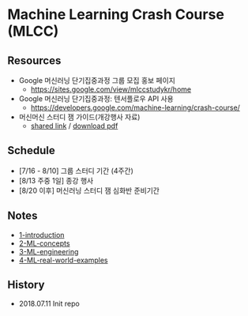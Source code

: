 # Machine Learning Crash Course (MLCC)
## Resources
- Google 머신러닝 단기집중과정 그룹 모집 홍보 페이지
  + https://sites.google.com/view/mlccstudykr/home
- Google 머신러닝 단기집중과정: 텐서플로우 API 사용
  + https://developers.google.com/machine-learning/crash-course/
- 머신머신 스터디 잼 가이드(개강행사 자료)
  + [shared link](https://docs.google.com/presentation/d/1-Wiqci7hGBhwlq2edUxb9T2spoP8JlihmFFsnU7Vk-k/edit?pli=1#slide=id.g3d483976ff_1_346) /
  [download pdf](https://github.com/akagaeng/Machine-Learning-Study-Jam/blob/master/src/etc/ML-Study-Jam-Kick-off-Recap-Guild-Jul-10-18.pdf)


## Schedule
- [7/16 - 8/10] 그룹 스터디 기간 (4주간)
- [8/13 주중 1일] 종강 행사
- [8/20 이후] 머신러닝 스터디 잼 심화반 준비기간

## Notes
- [1-introduction](1-introduction/index.md)
- [2-ML-concepts](2-ML-concepts/index.md)
- [3-ML-engineering](3-ML-engineering/index.md)
- [4-ML-real-world-examples](4-ML-real-world-examples/index.md)

## History
- 2018.07.11 Init repo
